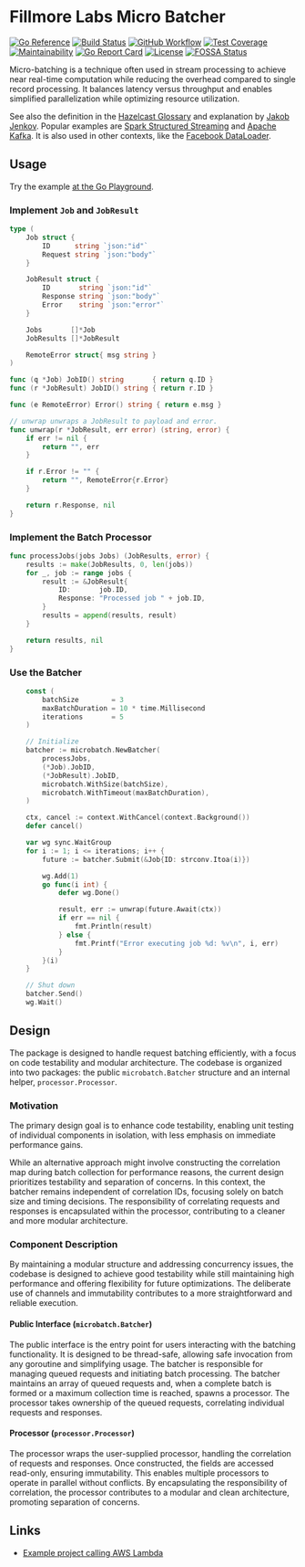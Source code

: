 # Fillmore Labs Micro Batcher

[![Go Reference](https://pkg.go.dev/badge/fillmore-labs.com/microbatch.svg)](https://pkg.go.dev/fillmore-labs.com/microbatch)
[![Build Status](https://badge.buildkite.com/1d68e28b14ecbbd4e4066e61c25f81ef08a8237615f5d03a6a.svg)](https://buildkite.com/fillmore-labs/microbatch)
[![GitHub Workflow](https://github.com/fillmore-labs/microbatch/actions/workflows/test.yml/badge.svg?branch=main)](https://github.com/fillmore-labs/microbatch/actions/workflows/test.yml)
[![Test Coverage](https://codecov.io/gh/fillmore-labs/microbatch/graph/badge.svg?token=Sh0xNVeFCd)](https://codecov.io/gh/fillmore-labs/microbatch)
[![Maintainability](https://api.codeclimate.com/v1/badges/2ba503a6a37cfc77951c/maintainability)](https://codeclimate.com/github/fillmore-labs/microbatch/maintainability)
[![Go Report Card](https://goreportcard.com/badge/fillmore-labs.com/microbatch)](https://goreportcard.com/report/fillmore-labs.com/microbatch)
[![License](https://img.shields.io/github/license/fillmore-labs/microbatch)](https://github.com/fillmore-labs/microbatch/blob/main/LICENSE)
[![FOSSA Status](https://app.fossa.com/api/projects/git%2Bgithub.com%2Ffillmore-labs%2Fmicrobatch.svg?type=shield&issueType=license)](https://app.fossa.com/projects/git%2Bgithub.com%2Ffillmore-labs%2Fmicrobatch?ref=badge_shield&issueType=license)

Micro-batching is a technique often used in stream processing to achieve near real-time computation while reducing the
overhead compared to single record processing.
It balances latency versus throughput and enables simplified parallelization while optimizing resource utilization.

See also the definition in the [Hazelcast Glossary](https://hazelcast.com/glossary/micro-batch-processing/) and
explanation by [Jakob Jenkov](https://jenkov.com/tutorials/java-performance/micro-batching.html).
Popular examples are
[Spark Structured Streaming](https://spark.apache.org/docs/latest/structured-streaming-programming-guide.html#overview)
and [Apache Kafka](https://kafka.apache.org/documentation/#upgrade_11_message_format).
It is also used in other contexts, like the [Facebook DataLoader](https://github.com/graphql/dataloader#dataloader).

## Usage

Try the example [at the Go Playground](https://go.dev/play/p/waWG_HOHzki).

### Implement `Job` and `JobResult`

```go
type (
	Job struct {
		ID      string `json:"id"`
		Request string `json:"body"`
	}

	JobResult struct {
		ID       string `json:"id"`
		Response string `json:"body"`
		Error    string `json:"error"`
	}

	Jobs       []*Job
	JobResults []*JobResult

	RemoteError struct{ msg string }
)

func (q *Job) JobID() string       { return q.ID }
func (r *JobResult) JobID() string { return r.ID }

func (e RemoteError) Error() string { return e.msg }

// unwrap unwraps a JobResult to payload and error.
func unwrap(r *JobResult, err error) (string, error) {
	if err != nil {
		return "", err
	}

	if r.Error != "" {
		return "", RemoteError{r.Error}
	}

	return r.Response, nil
}
```

### Implement the Batch Processor

```go
func processJobs(jobs Jobs) (JobResults, error) {
	results := make(JobResults, 0, len(jobs))
	for _, job := range jobs {
		result := &JobResult{
			ID:       job.ID,
			Response: "Processed job " + job.ID,
		}
		results = append(results, result)
	}

	return results, nil
}
```

### Use the Batcher

```go
	const (
		batchSize        = 3
		maxBatchDuration = 10 * time.Millisecond
		iterations       = 5
	)

	// Initialize
	batcher := microbatch.NewBatcher(
		processJobs,
		(*Job).JobID,
		(*JobResult).JobID,
		microbatch.WithSize(batchSize),
		microbatch.WithTimeout(maxBatchDuration),
	)

	ctx, cancel := context.WithCancel(context.Background())
	defer cancel()

	var wg sync.WaitGroup
	for i := 1; i <= iterations; i++ {
		future := batcher.Submit(&Job{ID: strconv.Itoa(i)})

		wg.Add(1)
		go func(i int) {
			defer wg.Done()

			result, err := unwrap(future.Await(ctx))
			if err == nil {
				fmt.Println(result)
			} else {
				fmt.Printf("Error executing job %d: %v\n", i, err)
			}
		}(i)
	}

	// Shut down
	batcher.Send()
	wg.Wait()
```

## Design

The package is designed to handle request batching efficiently, with a focus on code testability and modular
architecture.
The codebase is organized into two packages: the public `microbatch.Batcher` structure and an internal helper,
`processor.Processor`.

### Motivation

The primary design goal is to enhance code testability, enabling unit testing of individual components in isolation,
with less emphasis on immediate performance gains.

While an alternative approach might involve constructing the correlation map during batch collection for performance
reasons, the current design prioritizes testability and separation of concerns.
In this context, the batcher remains independent of correlation IDs, focusing solely on batch size and timing
decisions.
The responsibility of correlating requests and responses is encapsulated within the processor, contributing to a
cleaner and more modular architecture.

### Component Description

By maintaining a modular structure and addressing concurrency issues, the codebase is designed to achieve good
testability while still maintaining high performance and offering flexibility for future optimizations.
The deliberate use of channels and immutability contributes to a more straightforward and reliable execution.

#### Public Interface (`microbatch.Batcher`)

The public interface is the entry point for users interacting with the batching functionality.
It is designed to be thread-safe, allowing safe invocation from any goroutine and simplifying usage.
The batcher is responsible for managing queued requests and initiating batch processing.
The batcher maintains an array of queued requests and, when a complete batch is formed or a maximum collection time
is reached, spawns a processor.
The processor takes ownership of the queued requests, correlating individual requests and responses.

#### Processor (`processor.Processor`)

The processor wraps the user-supplied processor, handling the correlation of requests and responses.
Once constructed, the fields are accessed read-only, ensuring immutability.
This enables multiple processors to operate in parallel without conflicts.
By encapsulating the responsibility of correlation, the processor contributes to a modular and clean architecture,
promoting separation of concerns.

## Links

- [Example project calling AWS Lambda](https://github.com/fillmore-labs/microbatch-lambda)
